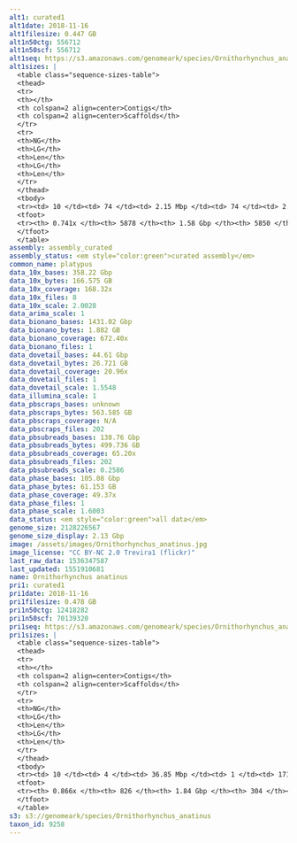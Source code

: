 ```yaml
---
alt1: curated1
alt1date: 2018-11-16
alt1filesize: 0.447 GB
alt1n50ctg: 556712
alt1n50scf: 556712
alt1seq: https://s3.amazonaws.com/genomeark/species/Ornithorhynchus_anatinus/mOrnAna1/assembly_curated/mOrnAna1.alt.cur.20181116.fasta.gz
alt1sizes: |
  <table class="sequence-sizes-table">
  <thead>
  <tr>
  <th></th>
  <th colspan=2 align=center>Contigs</th>
  <th colspan=2 align=center>Scaffolds</th>
  </tr>
  <tr>
  <th>NG</th>
  <th>LG</th>
  <th>Len</th>
  <th>LG</th>
  <th>Len</th>
  </tr>
  </thead>
  <tbody>
  <tr><td> 10 </td><td> 74 </td><td> 2.15 Mbp </td><td> 74 </td><td> 2.15 Mbp </td></tr>  <tr><td> 20 </td><td> 192 </td><td> 1.56 Mbp </td><td> 192 </td><td> 1.56 Mbp </td></tr>  <tr><td> 30 </td><td> 358 </td><td> 1.11 Mbp </td><td> 358 </td><td> 1.11 Mbp </td></tr>  <tr><td> 40 </td><td> 584 </td><td> 0.81 Mbp </td><td> 584 </td><td> 0.81 Mbp </td></tr>  <tr style="background-color:#cccccc;"><td> 50 </td><td> 899 </td><td> 0.56 Mbp </td><td> 899 </td><td> 0.56 Mbp </td></tr>  <tr><td> 60 </td><td> 1401 </td><td> 0.31 Mbp </td><td> 1400 </td><td> 0.31 Mbp </td></tr>  <tr><td> 70 </td><td> 2908 </td><td> 53.49 Kbp </td><td> 2886 </td><td> 53.74 Kbp </td></tr>  <tr><td> 80 </td><td> - </td><td> - </td><td> - </td><td> - </td></tr>  <tr><td> 90 </td><td> - </td><td> - </td><td> - </td><td> - </td></tr>  <tr><td> 100 </td><td> - </td><td> - </td><td> - </td><td> - </td></tr>  </tbody>
  <tfoot>
  <tr><th> 0.741x </th><th> 5878 </th><th> 1.58 Gbp </th><th> 5850 </th><th> 1.58 Gbp </th></tr>
  </tfoot>
  </table>
assembly: assembly_curated
assembly_status: <em style="color:green">curated assembly</em>
common_name: platypus
data_10x_bases: 358.22 Gbp
data_10x_bytes: 166.575 GB
data_10x_coverage: 168.32x
data_10x_files: 8
data_10x_scale: 2.0028
data_arima_scale: 1
data_bionano_bases: 1431.02 Gbp
data_bionano_bytes: 1.882 GB
data_bionano_coverage: 672.40x
data_bionano_files: 1
data_dovetail_bases: 44.61 Gbp
data_dovetail_bytes: 26.721 GB
data_dovetail_coverage: 20.96x
data_dovetail_files: 1
data_dovetail_scale: 1.5548
data_illumina_scale: 1
data_pbscraps_bases: unknown
data_pbscraps_bytes: 563.585 GB
data_pbscraps_coverage: N/A
data_pbscraps_files: 202
data_pbsubreads_bases: 138.76 Gbp
data_pbsubreads_bytes: 499.736 GB
data_pbsubreads_coverage: 65.20x
data_pbsubreads_files: 202
data_pbsubreads_scale: 0.2586
data_phase_bases: 105.08 Gbp
data_phase_bytes: 61.153 GB
data_phase_coverage: 49.37x
data_phase_files: 1
data_phase_scale: 1.6003
data_status: <em style="color:green">all data</em>
genome_size: 2128226567
genome_size_display: 2.13 Gbp
image: /assets/images/Ornithorhynchus_anatinus.jpg
image_license: "CC BY-NC 2.0 Trevira1 (flickr)"
last_raw_data: 1536347587
last_updated: 1551910681
name: Ornithorhynchus anatinus
pri1: curated1
pri1date: 2018-11-16
pri1filesize: 0.478 GB
pri1n50ctg: 12418282
pri1n50scf: 70139320
pri1seq: https://s3.amazonaws.com/genomeark/species/Ornithorhynchus_anatinus/mOrnAna1/assembly_curated/mOrnAna1.pri.cur.20181116.fasta.gz
pri1sizes: |
  <table class="sequence-sizes-table">
  <thead>
  <tr>
  <th></th>
  <th colspan=2 align=center>Contigs</th>
  <th colspan=2 align=center>Scaffolds</th>
  </tr>
  <tr>
  <th>NG</th>
  <th>LG</th>
  <th>Len</th>
  <th>LG</th>
  <th>Len</th>
  </tr>
  </thead>
  <tbody>
  <tr><td> 10 </td><td> 4 </td><td> 36.85 Mbp </td><td> 1 </td><td> 171.72 Mbp </td></tr>  <tr><td> 20 </td><td> 10 </td><td> 28.05 Mbp </td><td> 2 </td><td> 141.99 Mbp </td></tr>  <tr><td> 30 </td><td> 19 </td><td> 20.74 Mbp </td><td> 4 </td><td> 125.04 Mbp </td></tr>  <tr><td> 40 </td><td> 31 </td><td> 16.13 Mbp </td><td> 5 </td><td> 110.29 Mbp </td></tr>  <tr style="background-color:#cccccc;"><td> 50 </td><td> 45 </td><td style="background-color:#88ff88;"> 12.42 Mbp </td><td> 8 </td><td style="background-color:#88ff88;"> 70.14 Mbp </td></tr>  <tr><td> 60 </td><td> 66 </td><td> 8.63 Mbp </td><td> 11 </td><td> 60.46 Mbp </td></tr>  <tr><td> 70 </td><td> 101 </td><td> 4.73 Mbp </td><td> 15 </td><td> 46.40 Mbp </td></tr>  <tr><td> 80 </td><td> 174 </td><td> 1.69 Mbp </td><td> 21 </td><td> 30.54 Mbp </td></tr>  <tr><td> 90 </td><td> - </td><td> - </td><td> - </td><td> - </td></tr>  <tr><td> 100 </td><td> - </td><td> - </td><td> - </td><td> - </td></tr>  </tbody>
  <tfoot>
  <tr><th> 0.866x </th><th> 826 </th><th> 1.84 Gbp </th><th> 304 </th><th> 1.86 Gbp </th></tr>
  </tfoot>
  </table>
s3: s3://genomeark/species/Ornithorhynchus_anatinus
taxon_id: 9258
---
```

